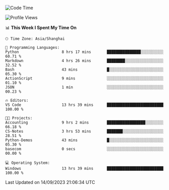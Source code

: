 <!--START_SECTION:waka-->
![Code Time](http://img.shields.io/badge/Code%20Time-1%2C250%20hrs%209%20mins-blue)

![Profile Views](http://img.shields.io/badge/Profile%20Views-0-blue)

📊 **This Week I Spent My Time On** 

```text
🕑︎ Time Zone: Asia/Shanghai

💬 Programming Languages: 
Python                   8 hrs 17 mins       ███████████████░░░░░░░░░░   60.71 % 
Markdown                 4 hrs 26 mins       ████████░░░░░░░░░░░░░░░░░   32.52 % 
Bash                     43 mins             █░░░░░░░░░░░░░░░░░░░░░░░░   05.30 % 
ActionScript             9 mins              ░░░░░░░░░░░░░░░░░░░░░░░░░   01.10 % 
JSON                     1 min               ░░░░░░░░░░░░░░░░░░░░░░░░░   00.23 % 

🔥 Editors: 
VS Code                  13 hrs 39 mins      █████████████████████████   100.00 % 

🐱‍💻 Projects: 
Accounting               9 hrs 2 mins        █████████████████░░░░░░░░   66.18 % 
CS-Notes                 3 hrs 53 mins       ███████░░░░░░░░░░░░░░░░░░   28.51 % 
Python-Demos             43 mins             █░░░░░░░░░░░░░░░░░░░░░░░░   05.30 % 
basecom                  0 secs              ░░░░░░░░░░░░░░░░░░░░░░░░░   00.00 % 

💻 Operating System: 
Windows                  13 hrs 39 mins      █████████████████████████   100.00 % 
```


 Last Updated on 14/09/2023 21:06:34 UTC
<!--END_SECTION:waka-->